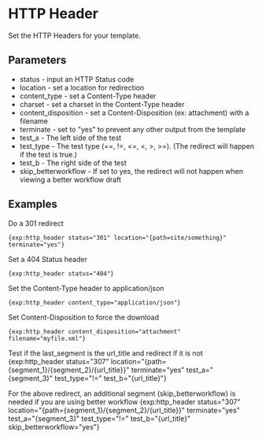 # HTTP Header #

Set the HTTP Headers for your template.

## Parameters

* status - input an HTTP Status code
* location - set a location for redirection
* content_type - set a Content-Type header
* charset - set a charset in the Content-Type header
* content_disposition - set a Content-Disposition (ex: attachment) with a filename
* terminate - set to "yes" to prevent any other output from the template
* test_a - The left side of the test
* test_type - The test type (==, !=, <=, <, >, >=).  (The redirect will happen if the test is true.)
* test_b - The right side of the test
* skip_betterworkflow - If set to yes, the redirect will not happen when viewing a better workflow draft

## Examples

Do a 301 redirect

	{exp:http_header status="301" location="{path=site/something}" terminate="yes"}

Set a 404 Status header

	{exp:http_header status="404"}

Set the Content-Type header to application/json

	{exp:http_header content_type="application/json"}

Set Content-Disposition to force the download

	{exp:http_header content_disposition="attachment" filename="myfile.xml"}
	
Test if the last_segment is the url_title and redirect if it is not
{exp:http_header status="307" location="{path={segment_1}/{segment_2}/{url_title}}" terminate="yes" test_a="{segment_3}" test_type="!=" test_b="{url_title}"}

For the above redirect, an additional segment (skip_betterworkflow) is needed if you are using better workflow
{exp:http_header status="307" location="{path={segment_1}/{segment_2}/{url_title}}" terminate="yes" test_a="{segment_3}" test_type="!=" test_b="{url_title}" skip_betterworkflow="yes"}